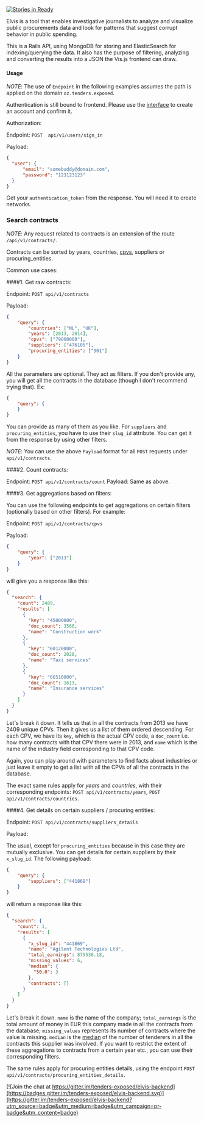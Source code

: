 [![Stories in Ready](https://badge.waffle.io/tenders-exposed/elvis-backend.png?label=ready&title=Ready)](http://waffle.io/tenders-exposed/elvis-backend)


Elvis is a tool that enables investigative journalists to analyze and visualize public
procurements data and look for patterns that suggest corrupt behavior in public spending.

This is a Rails API, using MongoDB for storing and ElasticSearch for indexing/querying the data.
It also has the purpose of filtering, analyzing and converting the results into a JSON the Vis.js 
frontend can draw.

#### Usage

*NOTE*: The use of `Endpoint` in the following examples assumes the path is applied on the domain 
`oz.tenders.exposed`.

Authentication is still bound to frontend. Please use the [interface](http://elvis.tenders.exposed) 
to create an account and confirm it.

Authorization:

Endpoint: `POST  api/v1/users/sign_in`

Payload:

```json
{
  "user": {
      "email": "somebuddy@domain.com",
      "password": "123123123"
  }
}
```

Get your `authentication_token` from the response. You will need it to create networks.

### Search contracts

*NOTE*: Any request related to contracts is an extension of the route `/api/v1/contracts/`.

Contracts can be sorted by years, countries, [cpvs](http://ec.europa.eu/growth/single-market/public-procurement/rules-implementation/common-vocabulary/index_en.html),
suppliers or procuring_entities.

Common use cases:

####1. Get raw contracts:

  Endpoint: `POST api/v1/contracts`

  Payload:

  ```json
  {
      "query": {
          "countries": ["NL", "UK"],
          "years": [2013, 2014],
          "cpvs": ["79000000"],
          "suppliers": ["476105"],
          "procuring_entities": ["901"]
      }
  }
  ```

  All the parameters are optional. They act as filters. If you don't provide any,
  you will get  all the contracts in the database (though I don't recommend trying that). Ex:

  ```json
  {
      "query": {
      }
  }
  ```

   You can provide as many of them as you like. For `suppliers` and `procuring_entities`, you have 
   to use their `slug_id` attribute. You can get it from the response by using other filters.

*NOTE*: You can use the above `Payload` format for all `POST` requests under `api/v1/contracts`.

####2. Count contracts:

  Endpoint: `POST api/v1/contracts/count`
  Payload: Same as above.

####3. Get aggregations based on filters:

  You can use the following endpoints to get aggregations on certain filters (optionally based on other filters).
  For example:

  Endpoint: `POST api/v1/contracts/cpvs`

  Payload:

  ```json
  {
      "query": {
          "year": ["2013"]
      }
  }
  ```

  will give you a response like this:

  ```json
  {
    "search": {
      "count": 2409,
      "results": [
        {
          "key": "45000000",
          "doc_count": 3566,
          "name": "Construction work"
        },
        {
          "key": "60120000",
          "doc_count": 2028,
          "name": "Taxi services"
        },
        {
          "key": "66510000",
          "doc_count": 1613,
          "name": "Insurance services"
        }
      ]
    }
}
```

  Let's break it down. It tells us that in all the contracts from 2013 we
  have 2409 unique CPVs. Then it gives us a list of them ordered descending.
  For each CPV, we have its `key`, which is the actual CPV code,
  a `doc_count` i.e. how many contracts with that CPV there were in 2013,
  and `name` which is the
  name of the industry field corresponding to that CPV code.

  Again, you can play around with parameters to find facts about industries 
  or just leave it empty to get a list with all the CPVs of all the contracts in the database.

  The exact same rules apply for _years_ and _countries_, with their corresponding endpoints:
  `POST api/v1/contracts/years`, `POST api/v1/contracts/countries`.

####4. Get details on certain suppliers / procuring entities:

  Endpoint: `POST api/v1/contracts/suppliers_details`

  Payload:

  The usual, except for `procuring_entities` because in this case they are mutually exclusive. You can
  get details for certain suppliers by their `x_slug_id`. The following payload:

  ```json
  {
      "query": {
          "suppliers": ["441869"]
      }
  }
  ```

  will return a response like this:

  ```json
  {
    "search": {
      "count": 1,
      "results": [
        {
          "x_slug_id": "441869",
          "name": "Agilent Technologies Ltd",
          "total_earnings": 875536.18,
          "missing_values": 6,
          "median": {
            "50.0": 3
          },
          "contracts": []
        }
      ]
    }
  }
  ```

  Let's break it down. `name` is the name of the company; `total_earnings` is the total
  amount of money in EUR this company made in all the contracts from the database; 
  `missing_values` represents its number of contracts where the value is missing.
  `median` is the [median](https://www.mathsisfun.com/median.html) of the number of tenderers 
  in all the contracts this supplier was involved. If you want to restrict the extent
  of these aggregations to contracts from a certain year etc., you can
  use their corresponding filters.

  The same rules apply for procuring entities details, using the endpoint 
  `POST api/v1/contracts/procuring_entities_details`.



[![Join the chat at https://gitter.im/tenders-exposed/elvis-backend](https://badges.gitter.im/tenders-exposed/elvis-backend.svg)](https://gitter.im/tenders-exposed/elvis-backend?utm_source=badge&utm_medium=badge&utm_campaign=pr-badge&utm_content=badge)
